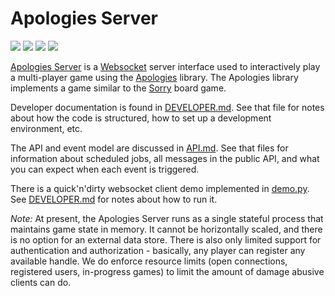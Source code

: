 # Apologies Server

![](https://img.shields.io/pypi/l/apologies-server.svg)
![](https://img.shields.io/pypi/wheel/apologies-server.svg)
![](https://img.shields.io/pypi/pyversions/apologies-server.svg)
![](https://github.com/pronovic/apologies-server/workflows/Test%20Suite/badge.svg)

[Apologies Server](https://gitub.com/pronovic/apologies-server) is a [Websocket](https://en.wikipedia.org/wiki/WebSocket) server interface used to interactively play a multi-player game using the [Apologies](https://gitub.com/pronovic/apologies) library.  The Apologies library implements a game similar to the [Sorry](https://en.wikipedia.org/wiki/Sorry!_(game)) board game.

Developer documentation is found in [DEVELOPER.md](DEVELOPER.md).  See that
file for notes about how the code is structured, how to set up a development
environment, etc.  

The API and event model are discussed in [API.md](notes/API.md).  See that
files for information about scheduled jobs, all messages in the public API, and
what you can expect when each event is triggered.

There is a quick'n'dirty websocket client demo implemented in [demo.py](src/apologiesserver/demo.py). See
[DEVELOPER.md](DEVELOPER.md) for notes about how to run it.  

_Note:_ At present, the Apologies Server runs as a single stateful process that
maintains game state in memory.  It cannot be horizontally scaled, and there is
no option for an external data store.  There is also only limited support for
authentication and authorization - basically, any player can register any
available handle.  We do enforce resource limits (open connections, registered
users, in-progress games) to limit the amount of damage abusive clients can do.

